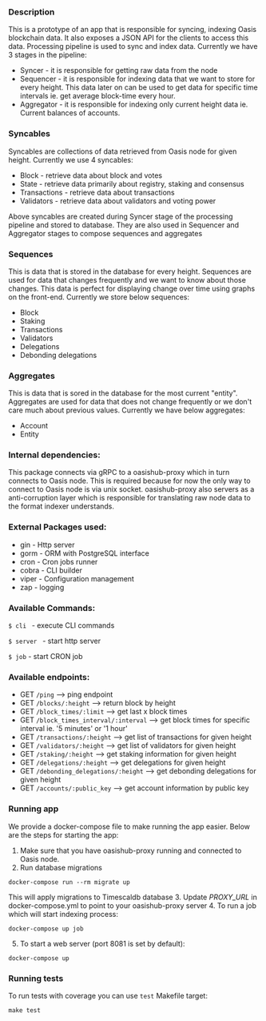 ### Description

This is a prototype of an app that is responsible for syncing, indexing Oasis blockchain data. 
It also exposes a JSON API for the clients to access this data.
Processing pipeline is used to sync and index data. Currently we have 3 stages in the pipeline:
* Syncer - it is responsible for getting raw data from the node
* Sequencer - it is responsible for indexing data that we want to store for every height. This data later on 
can be used to get data for specific time intervals ie. get average block-time every hour.
* Aggregator - it is responsible for indexing only current height data ie. Current balances of accounts.

### Syncables
Syncables are collections of data retrieved from Oasis node for given height. Currently we use 4 syncables:
* Block - retrieve data about block and votes
* State - retrieve data primarily about registry, staking and consensus
* Transactions - retrieve data about transactions
* Validators - retrieve data about validators and voting power

Above syncables are created during Syncer stage of the processing pipeline and stored to database.
They are also used in Sequencer and Aggregator stages to compose sequences and aggregates

### Sequences
This is data that is stored in the database for every height. Sequences are used for data that 
changes frequently and we want to know about those changes. This data is perfect for displaying change over time using graphs on the front-end.
Currently we store below sequences: 
* Block
* Staking
* Transactions
* Validators
* Delegations
* Debonding delegations

### Aggregates
This is data that is sored in the database for the most current "entity". Aggregates are used for data
that does not change frequently or we don't care much about previous values. 
Currently we have below aggregates:
* Account
* Entity

### Internal dependencies:
This package connects via gRPC to a oasishub-proxy which in turn connects to Oasis node.
This is required because for now the only way to connect to Oasis node is via unix socket.
oasishub-proxy also servers as a anti-corruption layer which is responsible for translating raw node 
data to the format indexer understands.

### External Packages used:
* gin - Http server
* gorm - ORM with PostgreSQL interface
* cron - Cron jobs runner
* cobra - CLI builder
* viper - Configuration management
* zap - logging 

### Available Commands:

``$ cli `` - execute CLI commands

``$ server `` - start http server

``$ job`` - start CRON job

### Available endpoints:

* GET    `/ping`                     --> ping endpoint
* GET    `/blocks/:height`           --> return block by height
* GET    `/block_times/:limit`       --> get last x block times
* GET    `/block_times_interval/:interval` --> get block times for specific interval ie. '5 minutes' or '1 hour'
* GET    `/transactions/:height`     --> get list of transactions for given height
* GET    `/validators/:height`       --> get list of validators for given height
* GET    `/staking/:height`          --> get staking information for given height
* GET    `/delegations/:height`      --> get delegations for given height
* GET    `/debonding_delegations/:height` --> get debonding delegations for given height
* GET    `/accounts/:public_key`     --> get account information by public key

### Running app

We provide a docker-compose file to make running the app easier. Below are the steps for starting the app:

1. Make sure that you have oasishub-proxy running and connected to Oasis node.
2. Run database migrations
```shell script
docker-compose run --rm migrate up
```
This will apply migrations to Timescaldb database
3. Update *PROXY_URL* in docker-compose.yml to point to your oasishub-proxy server
4. To run a job which will start indexing process:
```shell script
docker-compose up job
``` 
5. To start a web server (port 8081 is set by default):
```shell script
docker-compose up
```

### Running tests

To run tests with coverage you can use `test` Makefile target:
```shell script
make test
```

